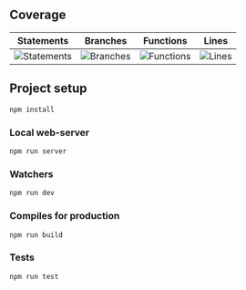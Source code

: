 ## Coverage

| Statements                  | Branches                | Functions                 | Lines             |
| --------------------------- | ----------------------- | ------------------------- | ----------------- |
| ![Statements](https://img.shields.io/badge/Coverage-Unknown%25-brightgreen.svg) | ![Branches](https://img.shields.io/badge/Coverage-Unknown%25-brightgreen.svg) | ![Functions](https://img.shields.io/badge/Coverage-Unknown%25-brightgreen.svg) | ![Lines](https://img.shields.io/badge/Coverage-Unknown%25-brightgreen.svg) |

## Project setup

```
npm install
```

### Local web-server

```
npm run server
```

### Watchers

```
npm run dev
```

### Compiles for production

```
npm run build
```

### Tests

```
npm run test
```
